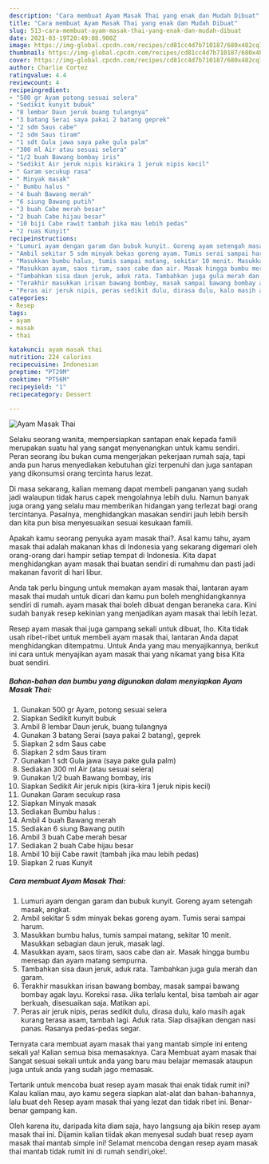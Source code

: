 ```yaml
---
description: "Cara membuat Ayam Masak Thai yang enak dan Mudah Dibuat"
title: "Cara membuat Ayam Masak Thai yang enak dan Mudah Dibuat"
slug: 513-cara-membuat-ayam-masak-thai-yang-enak-dan-mudah-dibuat
date: 2021-03-19T20:49:08.900Z
image: https://img-global.cpcdn.com/recipes/cd81cc4d7b710187/680x482cq70/ayam-masak-thai-foto-resep-utama.jpg
thumbnail: https://img-global.cpcdn.com/recipes/cd81cc4d7b710187/680x482cq70/ayam-masak-thai-foto-resep-utama.jpg
cover: https://img-global.cpcdn.com/recipes/cd81cc4d7b710187/680x482cq70/ayam-masak-thai-foto-resep-utama.jpg
author: Charlie Cortez
ratingvalue: 4.4
reviewcount: 4
recipeingredient:
- "500 gr Ayam potong sesuai selera"
- "Sedikit kunyit bubuk"
- "8 lembar Daun jeruk buang tulangnya"
- "3 batang Serai saya pakai 2 batang geprek"
- "2 sdm Saus cabe"
- "2 sdm Saus tiram"
- "1 sdt Gula jawa saya pake gula palm"
- "300 ml Air atau sesuai selera"
- "1/2 buah Bawang bombay iris"
- "Sedikit Air jeruk nipis kirakira 1 jeruk nipis kecil"
- " Garam secukup rasa"
- " Minyak masak"
- " Bumbu halus "
- "4 buah Bawang merah"
- "6 siung Bawang putih"
- "3 buah Cabe merah besar"
- "2 buah Cabe hijau besar"
- "10 biji Cabe rawit tambah jika mau lebih pedas"
- "2 ruas Kunyit"
recipeinstructions:
- "Lumuri ayam dengan garam dan bubuk kunyit. Goreng ayam setengah masak, angkat."
- "Ambil sekitar 5 sdm minyak bekas goreng ayam. Tumis serai sampai harum."
- "Masukkan bumbu halus, tumis sampai matang, sekitar 10 menit. Masukkan sebagian daun jeruk, masak lagi."
- "Masukkan ayam, saos tiram, saos cabe dan air. Masak hingga bumbu meresap dan ayam matang sempurna."
- "Tambahkan sisa daun jeruk, aduk rata. Tambahkan juga gula merah dan garam."
- "Terakhir masukkan irisan bawang bombay, masak sampai bawang bombay agak layu. Koreksi rasa. Jika terlalu kental, bisa tambah air agar berkuah, disesuaikan saja. Matikan api."
- "Peras air jeruk nipis, peras sedikit dulu, dirasa dulu, kalo masih agak kurang terasa asam, tambah lagi. Aduk rata. Siap disajikan dengan nasi panas. Rasanya pedas-pedas segar."
categories:
- Resep
tags:
- ayam
- masak
- thai

katakunci: ayam masak thai 
nutrition: 224 calories
recipecuisine: Indonesian
preptime: "PT29M"
cooktime: "PT56M"
recipeyield: "1"
recipecategory: Dessert

---
```



![Ayam Masak Thai](https://img-global.cpcdn.com/recipes/cd81cc4d7b710187/680x482cq70/ayam-masak-thai-foto-resep-utama.jpg)

Selaku seorang wanita, mempersiapkan santapan enak kepada famili merupakan suatu hal yang sangat menyenangkan untuk kamu sendiri. Peran seorang ibu bukan cuma mengerjakan pekerjaan rumah saja, tapi anda pun harus menyediakan kebutuhan gizi terpenuhi dan juga santapan yang dikonsumsi orang tercinta harus lezat.

Di masa  sekarang, kalian memang dapat membeli panganan yang sudah jadi walaupun tidak harus capek mengolahnya lebih dulu. Namun banyak juga orang yang selalu mau memberikan hidangan yang terlezat bagi orang tercintanya. Pasalnya, menghidangkan masakan sendiri jauh lebih bersih dan kita pun bisa menyesuaikan sesuai kesukaan famili. 



Apakah kamu seorang penyuka ayam masak thai?. Asal kamu tahu, ayam masak thai adalah makanan khas di Indonesia yang sekarang digemari oleh orang-orang dari hampir setiap tempat di Indonesia. Kita dapat menghidangkan ayam masak thai buatan sendiri di rumahmu dan pasti jadi makanan favorit di hari libur.

Anda tak perlu bingung untuk memakan ayam masak thai, lantaran ayam masak thai mudah untuk dicari dan kamu pun boleh menghidangkannya sendiri di rumah. ayam masak thai boleh dibuat dengan beraneka cara. Kini sudah banyak resep kekinian yang menjadikan ayam masak thai lebih lezat.

Resep ayam masak thai juga gampang sekali untuk dibuat, lho. Kita tidak usah ribet-ribet untuk membeli ayam masak thai, lantaran Anda dapat menghidangkan ditempatmu. Untuk Anda yang mau menyajikannya, berikut ini cara untuk menyajikan ayam masak thai yang nikamat yang bisa Kita buat sendiri.

<!--inarticleads1-->

##### Bahan-bahan dan bumbu yang digunakan dalam menyiapkan Ayam Masak Thai:

1. Gunakan 500 gr Ayam, potong sesuai selera
1. Siapkan Sedikit kunyit bubuk
1. Ambil 8 lembar Daun jeruk, buang tulangnya
1. Gunakan 3 batang Serai (saya pakai 2 batang), geprek
1. Siapkan 2 sdm Saus cabe
1. Siapkan 2 sdm Saus tiram
1. Gunakan 1 sdt Gula jawa (saya pake gula palm)
1. Sediakan 300 ml Air (atau sesuai selera)
1. Gunakan 1/2 buah Bawang bombay, iris
1. Siapkan Sedikit Air jeruk nipis (kira-kira 1 jeruk nipis kecil)
1. Gunakan  Garam secukup rasa
1. Siapkan  Minyak masak
1. Sediakan  Bumbu halus :
1. Ambil 4 buah Bawang merah
1. Sediakan 6 siung Bawang putih
1. Ambil 3 buah Cabe merah besar
1. Sediakan 2 buah Cabe hijau besar
1. Ambil 10 biji Cabe rawit (tambah jika mau lebih pedas)
1. Siapkan 2 ruas Kunyit




<!--inarticleads2-->

##### Cara membuat Ayam Masak Thai:

1. Lumuri ayam dengan garam dan bubuk kunyit. Goreng ayam setengah masak, angkat.
1. Ambil sekitar 5 sdm minyak bekas goreng ayam. Tumis serai sampai harum.
1. Masukkan bumbu halus, tumis sampai matang, sekitar 10 menit. Masukkan sebagian daun jeruk, masak lagi.
1. Masukkan ayam, saos tiram, saos cabe dan air. Masak hingga bumbu meresap dan ayam matang sempurna.
1. Tambahkan sisa daun jeruk, aduk rata. Tambahkan juga gula merah dan garam.
1. Terakhir masukkan irisan bawang bombay, masak sampai bawang bombay agak layu. Koreksi rasa. Jika terlalu kental, bisa tambah air agar berkuah, disesuaikan saja. Matikan api.
1. Peras air jeruk nipis, peras sedikit dulu, dirasa dulu, kalo masih agak kurang terasa asam, tambah lagi. Aduk rata. Siap disajikan dengan nasi panas. Rasanya pedas-pedas segar.




Ternyata cara membuat ayam masak thai yang mantab simple ini enteng sekali ya! Kalian semua bisa memasaknya. Cara Membuat ayam masak thai Sangat sesuai sekali untuk anda yang baru mau belajar memasak ataupun juga untuk anda yang sudah jago memasak.

Tertarik untuk mencoba buat resep ayam masak thai enak tidak rumit ini? Kalau kalian mau, ayo kamu segera siapkan alat-alat dan bahan-bahannya, lalu buat deh Resep ayam masak thai yang lezat dan tidak ribet ini. Benar-benar gampang kan. 

Oleh karena itu, daripada kita diam saja, hayo langsung aja bikin resep ayam masak thai ini. Dijamin kalian tiidak akan menyesal sudah buat resep ayam masak thai mantab simple ini! Selamat mencoba dengan resep ayam masak thai mantab tidak rumit ini di rumah sendiri,oke!.

